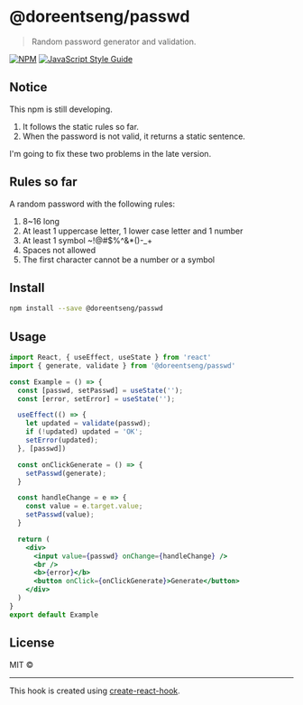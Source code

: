 # @doreentseng/passwd

> Random password generator and validation.

[![NPM](https://img.shields.io/npm/v/@doreentseng/passwd.svg)](https://www.npmjs.com/package/@doreentseng/passwd) [![JavaScript Style Guide](https://img.shields.io/badge/code_style-standard-brightgreen.svg)](https://standardjs.com)

## Notice
This npm is still developing. 
1. It follows the static rules so far.
2. When the password is not valid, it returns a static sentence.

I'm going to fix these two problems in the late version.

## Rules so far
A random password with the following rules:
1. 8~16 long
2. At least 1 uppercase letter, 1 lower case letter and 1 number
3. At least 1 symbol ~!@#$%^&*()-_+
4. Spaces not allowed
5. The first character cannot be a number or a symbol

## Install

```bash
npm install --save @doreentseng/passwd
```

## Usage

```jsx
import React, { useEffect, useState } from 'react'
import { generate, validate } from '@doreentseng/passwd'

const Example = () => {
  const [passwd, setPasswd] = useState('');
  const [error, setError] = useState('');

  useEffect(() => {
    let updated = validate(passwd);
    if (!updated) updated = 'OK';
    setError(updated);
  }, [passwd])

  const onClickGenerate = () => {
    setPasswd(generate);
  }

  const handleChange = e => {
    const value = e.target.value;
    setPasswd(value);
  }

  return (
    <div>
      <input value={passwd} onChange={handleChange} />
      <br />
      <b>{error}</b>
      <button onClick={onClickGenerate}>Generate</button>
    </div>
  )
}
export default Example
```

## License

MIT © [](https://github.com/)

---

This hook is created using [create-react-hook](https://github.com/hermanya/create-react-hook).

